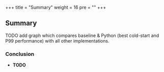 +++
title = "Summary"
weight = 16
pre = ""
+++

## Summary

TODO add graph which compares baseline & Python (best cold-start and P99 performance) with all other implementations.

### Conclusion

+ **TODO**

